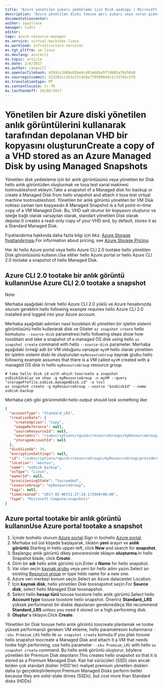 ```yaml
---
title: "Azure yönetilen yukarı yedekleme için Disk aaaCopy | Microsoft Docs"
description: "Azure yönetilen diski toouse geri yukarı veya sorun giderme disk için bir kopyasını toocreate nasıl sorunları hakkında bilgi edinin."
documentationcenter: 
author: squillace
manager: timlt
editor: 
tags: azure-resource-manager
ms.service: virtual-machines-linux
ms.workload: infrastructure-services
ms.tgt_pltfrm: vm-linux
ms.devlang: azurecli
ms.topic: article
ms.date: 2/6/2017
ms.author: rasquill
ms.openlocfilehash: 41b91c2d68eb5be9c493a66be5f7d085a70450d0
ms.sourcegitcommit: 523283cc1b3c37c428e77850964dc1c33742c5f0
ms.translationtype: MT
ms.contentlocale: tr-TR
ms.lasthandoff: 10/06/2017
---
```

# <a name="create-a-copy-of-a-vhd-stored-as-an-azure-managed-disk-by-using-managed-snapshots"></a><span data-ttu-id="8c650-103">Yönetilen bir Azure diski yönetilen anlık görüntülerini kullanarak tarafından depolanan VHD bir kopyasını oluşturun</span><span class="sxs-lookup"><span data-stu-id="8c650-103">Create a copy of a VHD stored as an Azure Managed Disk by using Managed Snapshots</span></span>
<span data-ttu-id="8c650-104">Yönetilen disk yedekleme için bir anlık görüntüsünü veya yönetilen bir Disk hello anlık görüntüden oluşturmak ve tooa test sanal makinesi tootroubleshoot ekleyin.</span><span class="sxs-lookup"><span data-stu-id="8c650-104">Take a snapshot of a Managed disk for backup or create a Managed Disk from hello snapshot and attach it tooa test virtual machine tootroubleshoot.</span></span> <span data-ttu-id="8c650-105">Yönetilen bir anlık görüntü yönetilen bir VM Disk noktası zaman tam kopyasıdır.</span><span class="sxs-lookup"><span data-stu-id="8c650-105">A Managed Snapshot is a full point-in-time copy of a VM Managed Disk.</span></span> <span data-ttu-id="8c650-106">Bu, VHD salt okunur bir kopyasını oluşturur ve isteğe bağlı olarak varsayılan olarak, standart yönetilen Disk olarak depolar.</span><span class="sxs-lookup"><span data-stu-id="8c650-106">It creates a read-only copy of your VHD and, by default, stores it as a Standard Managed Disk.</span></span> 

<span data-ttu-id="8c650-107">Fiyatlandırma hakkında daha fazla bilgi için bkz: [Azure Storage fiyatlandırması](https://azure.microsoft.com/pricing/details/managed-disks/).</span><span class="sxs-lookup"><span data-stu-id="8c650-107">For information about pricing, see [Azure Storage Pricing](https://azure.microsoft.com/pricing/details/managed-disks/).</span></span> <!--Add link tootopic or blog post that explains managed disks. -->

<span data-ttu-id="8c650-108">Her iki hello Azure portal veya hello Azure CLI 2.0 tootake hello yönetilen Disk görüntüsünü kullanın.</span><span class="sxs-lookup"><span data-stu-id="8c650-108">Use either hello Azure portal or hello Azure CLI 2.0 tootake a snapshot of hello Managed Disk.</span></span>

## <a name="use-azure-cli-20-tootake-a-snapshot"></a><span data-ttu-id="8c650-109">Azure CLI 2.0 tootake bir anlık görüntü kullanın</span><span class="sxs-lookup"><span data-stu-id="8c650-109">Use Azure CLI 2.0 tootake a snapshot</span></span>

> [!NOTE] 
> <span data-ttu-id="8c650-110">Merhaba aşağıdaki örnek hello Azure CLI 2.0 yüklü ve Azure hesabınızda oturum gerektirir.</span><span class="sxs-lookup"><span data-stu-id="8c650-110">hello following example requires hello Azure CLI 2.0 installed and logged into your Azure account.</span></span>

<span data-ttu-id="8c650-111">Merhaba aşağıdaki adımları nasıl tooobtain Al yönetilen bir işletim sistemi görüntüsünü hello kullanarak disk ve Göster `az snapshot create` hello komutunu `--source-disk` parametresi.</span><span class="sxs-lookup"><span data-stu-id="8c650-111">hello following steps show how tooobtain and take a snapshot of a managed OS disk using hello `az snapshot create` command with hello `--source-disk` parameter.</span></span> <span data-ttu-id="8c650-112">Merhaba aşağıdaki örneği adlı bir VM olduğunu varsayar `myVM` hello olarak yönetilen bir işletim sistemi diski ile oluşturulan `myResourceGroup` kaynak grubu.</span><span class="sxs-lookup"><span data-stu-id="8c650-112">hello following example assumes that there is a VM called `myVM` created with a managed OS disk in hello `myResourceGroup` resource group.</span></span>

```azure-cli
# take hello disk id with which toocreate a snapshot
osDiskId=$(az vm show -g myResourceGroup -n myVM --query "storageProfile.osDisk.managedDisk.id" -o tsv)
az snapshot create -g myResourceGroup --source "$osDiskId" --name osDisk-backup
```

<span data-ttu-id="8c650-113">Merhaba çıktı gibi görünmelidir:</span><span class="sxs-lookup"><span data-stu-id="8c650-113">hello output should look something like:</span></span>

```json
{
  "accountType": "Standard_LRS",
  "creationData": {
    "createOption": "Copy",
    "imageReference": null,
    "sourceResourceId": null,
    "sourceUri": "/subscriptions/<guid>/resourceGroups/myResourceGroup/providers/Microsoft.Compute/disks/osdisk_6NexYgkFQU",
    "storageAccountId": null
  },
  "diskSizeGb": 30,
  "encryptionSettings": null,
  "id": "/subscriptions/<guid>/resourceGroups/myResourceGroup/providers/Microsoft.Compute/snapshots/osDisk-backup",
  "location": "westus",
  "name": "osDisk-backup",
  "osType": "Linux",
  "ownerId": null,
  "provisioningState": "Succeeded",
  "resourceGroup": "myResourceGroup",
  "tags": null,
  "timeCreated": "2017-02-06T21:27:10.172980+00:00",
  "type": "Microsoft.Compute/snapshots"
}
```

## <a name="use-azure-portal-tootake-a-snapshot"></a><span data-ttu-id="8c650-114">Azure portal tootake bir anlık görüntü kullanın</span><span class="sxs-lookup"><span data-stu-id="8c650-114">Use Azure portal tootake a snapshot</span></span> 

1. <span data-ttu-id="8c650-115">İçinde toohello oturum [Azure portal](https://portal.azure.com).</span><span class="sxs-lookup"><span data-stu-id="8c650-115">Sign in toohello [Azure portal](https://portal.azure.com).</span></span>
2. <span data-ttu-id="8c650-116">Merhaba sol üst köşede başlayarak, tıklatın **yeni** arayın ve **anlık görüntü**.</span><span class="sxs-lookup"><span data-stu-id="8c650-116">Starting in hello upper-left, click **New** and search for **snapshot**.</span></span>
3. <span data-ttu-id="8c650-117">Başlangıç anlık görüntü dikey penceresinde tıklayın **oluşturma**.</span><span class="sxs-lookup"><span data-stu-id="8c650-117">In hello Snapshot blade, click **Create**.</span></span>
4. <span data-ttu-id="8c650-118">Girin bir **adı** hello anlık görüntü için.</span><span class="sxs-lookup"><span data-stu-id="8c650-118">Enter a **Name** for hello snapshot.</span></span>
5. <span data-ttu-id="8c650-119">Var olan seçin [kaynak grubu](../../azure-resource-manager/resource-group-overview.md#resource-groups) veya yeni bir hello adını yazın.</span><span class="sxs-lookup"><span data-stu-id="8c650-119">Select an existing [Resource group](../../azure-resource-manager/resource-group-overview.md#resource-groups) or type hello name for a new one.</span></span> 
6. <span data-ttu-id="8c650-120">Azure veri merkezi konum seçin.</span><span class="sxs-lookup"><span data-stu-id="8c650-120">Select an Azure datacenter Location.</span></span>  
7. <span data-ttu-id="8c650-121">İçin **kaynak disk**, hello yönetilen Disk toosnapshot seçin.</span><span class="sxs-lookup"><span data-stu-id="8c650-121">For **Source disk**, select hello Managed Disk toosnapshot.</span></span>
8. <span data-ttu-id="8c650-122">Select hello **hesap türü** toouse toostore hello anlık görüntü.</span><span class="sxs-lookup"><span data-stu-id="8c650-122">Select hello **Account type** toouse toostore hello snapshot.</span></span> <span data-ttu-id="8c650-123">Öneririz **Standard_LRS** yüksek performanslı bir diskte depolanan gerekmedikçe.</span><span class="sxs-lookup"><span data-stu-id="8c650-123">We recommend **Standard_LRS** unless you need it stored on a high performing disk.</span></span>
9. <span data-ttu-id="8c650-124">**Oluştur**'a tıklayın.</span><span class="sxs-lookup"><span data-stu-id="8c650-124">Click **Create**.</span></span>

<span data-ttu-id="8c650-125">Yönetilen bir Disk toouse hello anlık görüntü toocreate planlamak ve toobe yüksek performanslı gereken VM ekleme, hello parametresini kullanmanız `--sku Premium_LRS` hello ile `az snapshot create` komutu.</span><span class="sxs-lookup"><span data-stu-id="8c650-125">If you plan toouse hello snapshot toocreate a Managed Disk and attach it a VM that needs toobe high performing, use hello parameter `--sku Premium_LRS` with hello `az snapshot create` command.</span></span> <span data-ttu-id="8c650-126">Bu hello anlık görüntü oluşturur, böylece yönetilen bir Premium Disk depolanır.</span><span class="sxs-lookup"><span data-stu-id="8c650-126">This creates hello snapshot so that it is stored as a Premium Managed Disk.</span></span> <span data-ttu-id="8c650-127">Katı hal sürücüleri (SSD) olan ancak birden çok standart diskler (HDD'ler) maliyet premium yönetilen diskleri daha iyi gerçekleştirilemiyor.</span><span class="sxs-lookup"><span data-stu-id="8c650-127">Premium Managed Disks perform better because they are solid-state drives (SSDs), but cost more than Standard disks (HDDs).</span></span>


